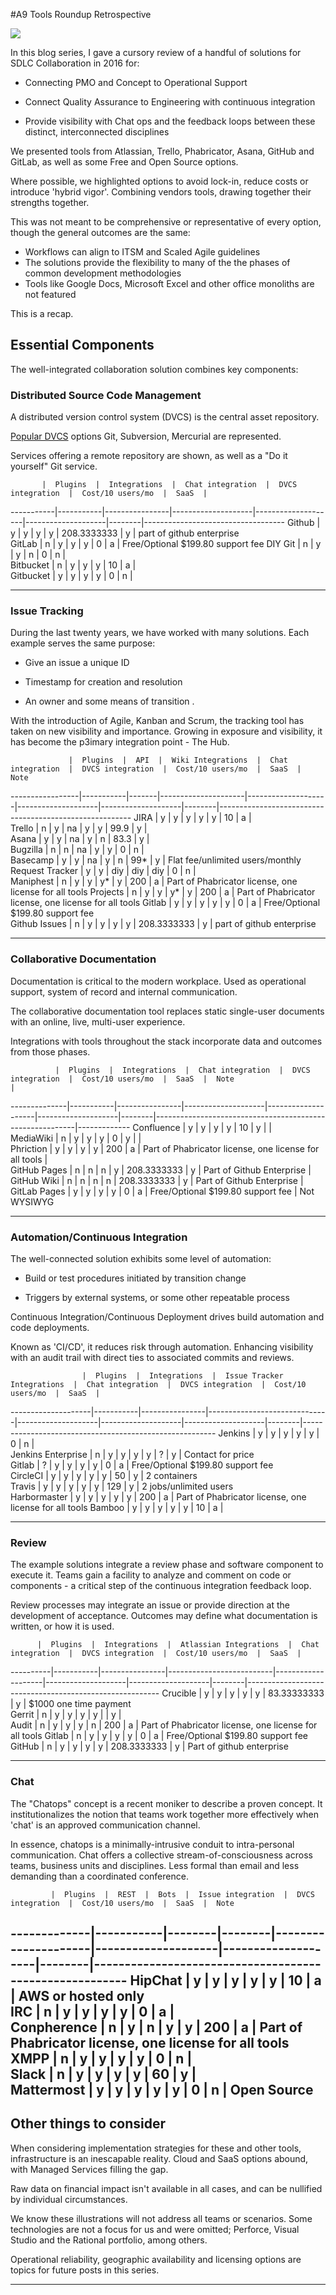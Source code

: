 #A9 Tools Roundup Retrospective

![](tools.png)

In this blog series, I gave a cursory review of a handful of solutions for SDLC Collaboration in 2016 for:

- Connecting PMO and Concept to Operational Support

- Connect Quality Assurance to Engineering with continuous integration

- Provide visibility with Chat ops and the feedback loops between these distinct, interconnected disciplines

We presented tools from Atlassian, Trello, Phabricator, Asana, GitHub and GitLab, as well as some Free and Open Source options.

Where possible, we highlighted options to avoid lock-in, reduce costs or introduce 'hybrid vigor'. Combining vendors tools, drawing together their strengths together.

This was not meant to be comprehensive or representative of every option, though the general outcomes are the same:

- Workflows can align to ITSM and Scaled Agile guidelines
- The solutions provide the flexibility to many of the the phases of common development methodologies
- Tools like Google Docs, Microsoft Excel and other office monoliths are not featured

This is a recap.


## Essential Components


The well-integrated collaboration solution combines key components:


### Distributed Source Code Management

A distributed version control system (DVCS) is the central asset repository.

[Popular DVCS](https://www.openhub.net/repositories/compare) options Git, Subversion, Mercurial are represented.

Services offering a remote repository are shown, as well as a "Do it yourself" Git service.


           |  Plugins  |  Integrations  |  Chat integration  |  DVCS integration  |  Cost/10 users/mo  |  SaaS  |                                   
-----------|-----------|----------------|--------------------|--------------------|--------------------|--------|-----------------------------------
Github     |  y        |  y             |  y                 |  y                 |  208.3333333       |  y     |  part of github enterprise        
GitLab     |  n        |  y             |  y                 |  y                 |  0                 |  a     |  Free/Optional $199.80 support fee
DIY Git    |  n        |  y             |  y                 |  n                 |  0                 |  n     |                                   
Bitbucket  |  n        |  y             |  y                 |  y                 |  10                |  a     |                                   
Gitbucket  |  y        |  y             |  y                 |  y                 |  0                 |  n     |                                   

----
### Issue Tracking

During the last twenty years, we have worked with many solutions. Each example serves the same purpose:

- Give an issue a unique ID

- Timestamp for creation and resolution

- An owner and some means of transition .

With the introduction of Agile, Kanban and Scrum, the tracking tool has taken on new visibility and importance. Growing in exposure and visibility, it has become the p3imary integration point - The Hub.


                 |  Plugins  |  API  |  Wiki Integrations  |  Chat integration  |  DVCS integration  |  Cost/10 users/mo  |  SaaS  |  Note                                                  
-----------------|-----------|-------|---------------------|--------------------|--------------------|--------------------|--------|--------------------------------------------------------
JIRA             |  y        |  y    |  y                  |  y                 |  y                 |  10                |  a     |                                                        
Trello           |  n        |  y    |  na                 |  y                 |  y                 |  99.9              |  y     |                                                        
Asana            |  y        |  y    |  na                 |  y                 |  n                 |  83.3              |  y     |                                                        
Bugzilla         |  n        |  n    |  na                 |  y                 |  y                 |  0                 |  n     |                                                        
Basecamp         |  y        |  y    |  na                 |  y                 |  n                 |  99*               |  y     |  Flat fee/unlimited users/monthly                      
Request Tracker  |  y        |  y    |  diy                |  diy               |  diy               |  0                 |  n     |                                                        
Maniphest        |  n        |  y    |  y                  |  y*                |  y                 |  200               |  a     |  Part of Phabricator license, one license for all tools
Projects         |  n        |  y    |  y                  |  y*                |  y                 |  200               |  a     |  Part of Phabricator license, one license for all tools
Gitlab           |  y        |  y    |  y                  |  y                 |  y                 |  0                 |  a     |  Free/Optional $199.80 support fee                     
Github Issues    |  n        |  y    |  y                  |  y                 |  y                 |  208.3333333       |  y     |  part of github enterprise                             

----
### Collaborative Documentation

Documentation is critical to the modern workplace. Used as operational support, system of record and internal communication.

The collaborative documentation tool replaces static single-user documents with an online, live, multi-user experience.

Integrations with tools throughout the stack incorporate data and outcomes from those phases.


              |  Plugins  |  Integrations  |  Chat integration  |  DVCS integration  |  Cost/10 users/mo  |  SaaS  |  Note                                                    |             
--------------|-----------|----------------|--------------------|--------------------|--------------------|--------|----------------------------------------------------------|-------------
Confluence    |  y        |  y             |  y                 |  y                 |  10                |  y     |                                                          |             
MediaWiki     |  n        |  y             |  y                 |  y                 |  0                 |  y     |                                                          |             
Phriction     |  y        |  y             |  y                 |  y                 |  200               |  a     |  Part of Phabricator license, one license for all tools  |             
GitHub Pages  |  n        |  n             |  n                 |  y                 |  208.3333333       |  y     |  Part of Github Enterprise                               |             
GitHub Wiki   |  n        |  n             |  n                 |  n                 |  208.3333333       |  y     |  Part of Github Enterprise                               |             
GitLab Pages  |  y        |  y             |  y                 |  y                 |  0                 |  a     |  Free/Optional $199.80 support fee                       |  Not WYSIWYG

----
### Automation/Continuous Integration

The well-connected solution exhibits some level of automation:

- Build or test procedures initiated by transition change

- Triggers by external systems, or some other repeatable process

Continuous Integration/Continuous Deployment drives build automation and code deployments.

Known as 'CI/CD', it reduces risk through automation. Enhancing visibility with an audit trail with direct ties to associated commits and reviews.


                    |  Plugins  |  Integrations  |  Issue Tracker Integrations  |  Chat integration  |  DVCS integration  |  Cost/10 users/mo  |  SaaS  |                                                        
--------------------|-----------|----------------|------------------------------|--------------------|--------------------|--------------------|--------|--------------------------------------------------------
Jenkins             |  y        |  y             |  y                           |  y                 |  y                 |  0                 |  n     |                                                        
Jenkins Enterprise  |  n        |  y             |  y                           |  y                 |  y                 |  ?                 |  y     |  Contact for price                                     
Gitlab              |  ?        |  y             |  y                           |  y                 |  y                 |  0                 |  a     |  Free/Optional $199.80 support fee                     
CircleCI            |  y        |  y             |  y                           |  y                 |  y                 |  50                |  y     |  2 containers                                          
Travis              |  y        |  y             |  y                           |  y                 |  y                 |  129               |  y     |  2 jobs/unlimited users                                
Harbormaster        |  y        |  y             |  y                           |  y                 |  y                 |  200               |  a     |  Part of Phabricator license, one license for all tools
Bamboo              |  y        |  y             |  y                           |  y                 |  y                 |  10                |  a     |                                                        

----
### Review

The example solutions integrate a review phase and software component to execute it. Teams gain a facility to analyze and comment on code or components - a critical step of the continuous integration feedback loop.

Review processes may integrate an issue or provide direction at the development of acceptance. Outcomes may define what documentation is written, or how it is used.


          |  Plugins  |  Integrations  |  Atlassian Integrations  |  Chat integration  |  DVCS integration  |  Cost/10 users/mo  |  SaaS  |                                                        
----------|-----------|----------------|--------------------------|--------------------|--------------------|--------------------|--------|--------------------------------------------------------
Crucible  |  y        |  y             |  y                       |  y                 |  y                 |  83.33333333       |  y     |  $1000 one time payment                                
Gerrit    |  n        |  y             |  y                       |  y                 |  y                 |                    |  y     |                                                        
Audit     |  n        |  y             |  y                       |  y                 |  n                 |  200               |  a     |  Part of Phabricator license, one license for all tools
Gitlab    |  n        |  y             |  y                       |  y                 |  y                 |  0                 |  a     |  Free/Optional $199.80 support fee                     
GitHub    |  n        |  y             |  y                       |  y                 |  y                 |  208.3333333       |  y     |  Part of github enterprise                             

----
### Chat

The "Chatops" concept is a recent moniker to describe a proven concept. It institutionalizes the notion that teams work together more effectively when 'chat' is an approved communication channel.

In essence, chatops is a minimally-intrusive conduit to intra-personal communication. Chat offers a collective stream-of-consciousness across teams, business units and disciplines. Less formal than email and less demanding than a coordinated conference.


             |  Plugins  |  REST  |  Bots  |  Issue integration  |  DVCS integration  |  Cost/10 users/mo  |  SaaS  |  Note                                                  
-------------|-----------|--------|--------|---------------------|--------------------|--------------------|--------|--------------------------------------------------------
HipChat      |  y        |  y     |  y     |  y                  |  y                 |  10                |  a     |  AWS or hosted only                                    
IRC          |  n        |  y     |  y     |  y                  |  y                 |  0                 |  a     |                                                        
Conpherence  |  n        |  y     |  n     |  y                  |  y                 |  200               |  a     |  Part of Phabricator license, one license for all tools
XMPP         |  n        |  y     |  y     |  y                  |  y                 |  0                 |  n     |                                                        
Slack        |  n        |  y     |  y     |  y                  |  y                 |  60                |  y     |                                                        
Mattermost   |  y        |  y     |  y     |  y                  |  y                 |  0                 |  n     |  Open Source                                           
----

## Other things to consider

When considering implementation strategies for these and other tools, infrastructure is an inescapable reality. Cloud and SaaS options abound, with Managed Services filling the gap.

Raw data on financial impact isn't available in all cases, and can be nullified by individual circumstances.

We know these illustrations will not address all teams or scenarios. Some technologies are not a focus for us and were omitted; Perforce, Visual Studio and the Rational portfolio, among others.

Operational reliability, geographic availability and licensing options are topics for future posts in this series.

----
